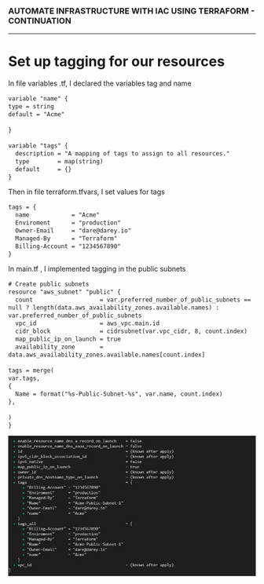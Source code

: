 ### AUTOMATE INFRASTRUCTURE WITH IAC USING TERRAFORM - CONTINUATION
---

# Set up tagging for our resources

In file variables .tf, I declared the variables tag and name

```
variable "name" {
type = string
default = "Acme"

}

variable "tags" {
  description = "A mapping of tags to assign to all resources."
  type        = map(string)
  default     = {}
}

```
Then in file terraform.tfvars, I set values for tags

```
tags = {
  name            = "Acme"
  Enviroment      = "production"
  Owner-Email     = "dare@darey.io"
  Managed-By      = "Terraform"
  Billing-Account = "1234567890"
}

```

In main.tf , I implemented tagging in the public subnets

```
# Create public subnets
resource "aws_subnet" "public" {
  count                   = var.preferred_number_of_public_subnets == null ? length(data.aws_availability_zones.available.names) : var.preferred_number_of_public_subnets
  vpc_id                  = aws_vpc.main.id
  cidr_block              = cidrsubnet(var.vpc_cidr, 8, count.index)
  map_public_ip_on_launch = true
  availability_zone       = data.aws_availability_zones.available.names[count.index]

tags = merge(
var.tags,
{
  Name = format("%s-Public-Subnet-%s", var.name, count.index)
},

)
}

```

![Tagging Public Subnets](./images/tagging1.JPG)  
